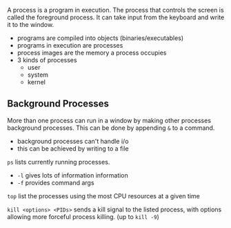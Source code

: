 A process is a program in execution.  The process that controls the screen is called the foreground process.  It can take input from the keyboard and write it to the window.

- programs are compiled into objects (binaries/executables)
- programs in execution are processes
- process images are the memory a process occupies
- 3 kinds of processes 
  - user
  - system
  - kernel

## Background Processes

More than one process can run in a window by making other processes background processes.  This can be done by appending `&` to a command.

- background processes can't handle i/o
- this can be achieved by writing to a file

`ps` lists currently running processes.

- `-l` gives lots of information information
- `-f` provides command args

`top` list the processes using the most CPU resources at a given time

`kill <options> <PIDs>` sends a kill signal to the listed process, with options allowing more forceful process killing. (up to `kill -9`)